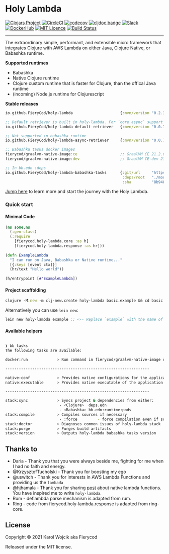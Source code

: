 # Holy Lambda
[![Clojars Project](https://img.shields.io/clojars/v/io.github.FieryCod/holy-lambda.svg?logo=clojure&logoColor=white)](https://clojars.org/io.github.FieryCod/holy-lambda)
[![CircleCI](https://circleci.com/gh/FieryCod/holy-lambda/tree/master.svg?style=svg)](https://circleci.com/gh/FieryCod/holy-lambda/tree/master)
[![codecov](https://codecov.io/gh/FieryCod/holy-lambda/branch/master/graph/badge.svg)](https://codecov.io/gh/FieryCod/holy-lambda)
[![cljdoc badge](https://cljdoc.org/badge/io.github.FieryCod/holy-lambda)](https://cljdoc.org/d/io.github.FieryCod/holy-lambda/CURRENT)
[![Slack](https://img.shields.io/badge/Slack-holy--lambda-blue?logo=slack)](https://clojurians.slack.com/messages/holy-lambda/)
[![DockerHub](https://img.shields.io/docker/pulls/fierycod/graalvm-native-image.svg?logo=docker)](https://hub.docker.com/r/fierycod/graalvm-native-image)
[![MIT Licence](https://badges.frapsoft.com/os/mit/mit.svg?v=103)](https://opensource.org/licenses/mit-license.php)
[![Build Status](https://dev.azure.com/vetcard/holy-lambda/_apis/build/status/FieryCod.holy-lambda?branchName=master)](https://dev.azure.com/vetcard/holy-lambda/_build/latest?definitionId=2&branchName=master)

---

The extraordinary simple, performant, and extensible micro framework that integrates Clojure with AWS Lambda on either Java, Clojure Native, or Babashka runtime. 

**Supported runtimes**
  - Babashka
  - Native Clojure runtime
  - Clojure custom runtime that is faster for Clojure, than the offical Java runtime
  - (incoming) Node.js runtime for Clojurescript

**Stable releases**

``` clojure
io.github.FieryCod/holy-lambda                     {:mvn/version "0.2.3"}

;; Default retriever is built in holy-lambda. For `core.async` support use `async-retriever`
io.github.FieryCod/holy-lambda-default-retriever   {:mvn/version "0.0.7"}

;; Not supported in babashka runtime
io.github.FieryCod/holy-lambda-async-retriever     {:mvn/version "0.0.7"}

;; Babashka tasks docker images
fierycod/graalvm-native-image:ce                   ;; GraalVM CE 21.2.0
fierycod/graalvm-native-image:dev                  ;; GraalVM CE-dev 21.3.0-dev_20210817_2030 (https://github.com/graalvm/graalvm-ce-dev-builds/releases/)

;; In bb.edn :deps
io.github.FieryCod/holy-lambda-babashka-tasks      {:git/url     "https://github.com/FieryCod/holy-lambda"
                                                    :deps/root   "./modules/holy-lambda-babashka-tasks"
                                                    :sha         "8b948be359f3556523a0b553050a20569af0224d"}
```

[Jump here](https://cljdoc.org/d/io.github.FieryCod/holy-lambda/CURRENT/doc/tutorial) to learn more and start the journey with the Holy Lambda.

### Quick start
#### Minimal Code
``` clojure
(ns some.ns
  (:gen-class)
  (:require 
    [fierycod.holy-lambda.core :as h]
    [fierycod.holy-lambda.response :as hr]))
    
(defn ExampleLambda
  "I can run on Java, Babashka or Native runtime..."
  [{:keys [event ctx]}]
  (hr/text "Hello world"))
  
(h/entrypoint [#'ExampleLambda])
```
#### Project scaffolding

``` clojure
clojure -M:new -m clj-new.create holy-lambda basic.example && cd basic.example && bb stack:sync
```

Alternatively you can use `lein new`:

``` clojure
lein new holy-lambda example ;; <-- Replace `example` with the name of the project
```

#### Available helpers

``` sh

❯ bb tasks
The following tasks are available:

docker:run             > Run command in fierycod/graalvm-native-image docker context 

----------------------------------------------------------------

native:conf            > Provides native configurations for the application
native:executable      > Provides native executable of the application

----------------------------------------------------------------

stack:sync             > Syncs project & dependencies from either:
                        - <Clojure>  deps.edn
                        - <Babashka> bb.edn:runtime:pods
stack:compile          > Compiles sources if necessary
                        - :force         - force compilation even if sources did not change
stack:doctor           > Diagnoses common issues of holy-lambda stack
stack:purge            > Purges build artifacts
stack:version          > Outputs holy-lambda babashka tasks version
```

## Thanks to
- Daria - Thank you that you were always beside me, fighting for me when I had no faith and energy.
- @KrzysztofTucholski - Thank you for boosting my ego
- @uswitch - Thank you for interests in AWS Lambda Functions and providing us the `lambada`
- @hjhamala - Thank you for sharing [post](https://dev.solita.fi/2018/12/07/fast-starting-clojure-lambdas-using-graalvm.html) about native lambda functions. You have inspired me to write `holy-lambda`.
- Rum - deflambda parse mechanism is adapted from rum.
- Ring - code from fierycod.holy-lambda.response is adapted from ring-core. 

## License
Copyright © 2021 Karol Wojcik aka Fierycod

Released under the MIT license.
